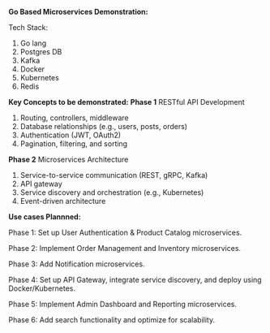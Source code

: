 **Go Based Microservices Demonstration:**

Tech Stack:
  1. Go lang
  2. Postgres DB
  3. Kafka
  4. Docker
  5. Kubernetes
  6. Redis


**Key Concepts to be demonstrated:**
**Phase 1**
RESTful API Development 
1. Routing, controllers, middleware
2. Database relationships (e.g., users, posts, orders)
3. Authentication (JWT, OAuth2)
4. Pagination, filtering, and sorting

**Phase 2**
Microservices Architecture
1. Service-to-service communication (REST, gRPC, Kafka)
2. API gateway
3. Service discovery and orchestration (e.g., Kubernetes)
4. Event-driven architecture


**Use cases Plannned:**

Phase 1: Set up User Authentication & Product Catalog microservices.

Phase 2: Implement Order Management and Inventory microservices.

Phase 3: Add Notification microservices.

Phase 4: Set up API Gateway, integrate service discovery, and deploy using Docker/Kubernetes.

Phase 5: Implement Admin Dashboard and Reporting microservices.

Phase 6: Add search functionality and optimize for scalability.
